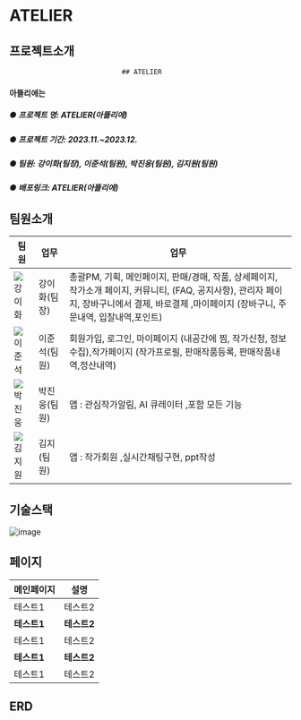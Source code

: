 # ATELIER
## 프로젝트소개
                                ## ATELIER
#### 아뜰리에는 
##### ● 프로젝트 명: ATELIER(아뜰리에)
##### ● 프로젝트 기간: 2023.11.~2023.12.
##### ● 팀원: 강이화(팀장), 이준석(팀원), 박진웅(팀원), 김지원(팀원)
##### ● 배포링크: ATELIER(아뜰리에)

## 팀원소개
|팀원|업무|업무|  
|------|---|---|
|![강이화](https://github.com/siwool123/atelier/assets/138649745/fb9efb48-7b25-4d7d-b82b-c5a4bd94fa15)|강이화(팀장)|총괄PM, 기획, 메인페이지, 판매/경매, 작품, 상세페이지, 작가소개 페이지, 커뮤니티, (FAQ, 공지사항), 관리자 페이지, 장바구니에서 결제, 바로결제 ,마이페이지 (장바구니, 주문내역, 입찰내역,포인트)
|![이준석](https://github.com/siwool123/atelier/assets/138649745/b19edeac-8686-4a88-a01c-de175e32feb0)|이준석(팀원)|회원가입, 로그인, 마이페이지 (내공간에 찜, 작가신청, 정보수집),작가페이지 (작가프로필, 판매작품등록, 판매작품내역,정산내역)|
|![박진웅]( https://github.com/siwool123/atelier/assets/138649745/d362abaa-53fb-40c2-ae60-5b5b5c2377cd)|박진웅(팀원)|앱 : 관심작가알림, AI 큐레이터 ,포함 모든 기능|
|![김지원](https://github.com/siwool123/atelier/assets/138649745/270f1d36-d590-4727-ab3e-4d47ae4f6296)|김지(팀원)|앱 : 작가회원 ,실시간채팅구현, ppt작성 |

## 기술스택
![image](https://github.com/siwool123/atelier/assets/138649745/8eea34ff-ca6d-4135-9f03-67aacd701bb0)

## 페이지
|메인페이지|설명|
|---|---|
|테스트1|테스트2|
|**테스트1**|**테스트2**|
|테스트1|테스트2|
|**테스트1**|**테스트2**|
|테스트1|테스트2|

## ERD

